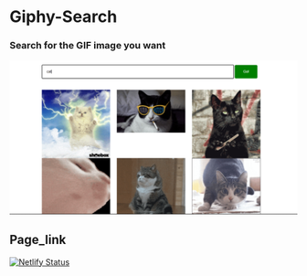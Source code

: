# Giphy-Search
### Search for the GIF image you want
![image preview](preview.PNG)

## Page_link
[![Netlify Status](https://api.netlify.com/api/v1/badges/35d3183f-57ba-41f6-9379-83e7a9f8aec7/deploy-status)](https://giphysearchh.netlify.app/)
